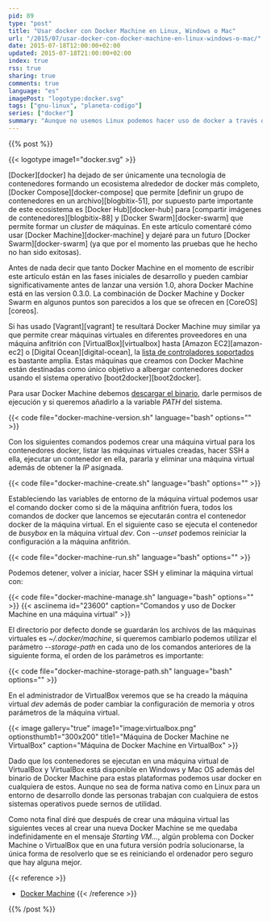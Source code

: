 ```yaml
---
pid: 89
type: "post"
title: "Usar docker con Docker Machine en Linux, Windows o Mac"
url: "/2015/07/usar-docker-con-docker-machine-en-linux-windows-o-mac/"
date: 2015-07-18T12:00:00+02:00
updated: 2015-07-18T21:00:00+02:00
index: true
rss: true
sharing: true
comments: true
language: "es"
imagePost: "logotype:docker.svg"
tags: ["gnu-linux", "planeta-codigo"]
series: ["docker"]
summary: "Aunque no usemos Linux podemos hacer uso de docker a través de una máquina virtual de VirtualBox y con Docker Machine. Docker Machine permite crear un sistema con la misión de albergar contenedores de docker, puede ser en VirtualBox pero también en Amazon EC2 o Digital Ocean además de otras muchas opciones."
---
```


{{% post %}}

{{< logotype image1="docker.svg" >}}

[Docker][docker] ha dejado de ser únicamente una tecnología de contenedores formando un ecosistema alrededor de docker más completo, [Docker Compose][docker-compose] que permite [definir un grupo de contenedores en un archivo][blogbitix-51], por supuesto parte importante de este ecosistema es [Docker Hub][docker-hub] para [compartir imágenes de contenedores][blogbitix-88] y [Docker Swarm][docker-swarm] que permite formar un _cluster_ de máquinas. En este artículo comentaré cómo usar [Docker Machine][docker-machine] y dejaré para un futuro [Docker Swarm][docker-swarm] (ya que por el momento las pruebas que he hecho no han sido exitosas).

Antes de nada decir que tanto Docker Machine en el momento de escribir este artículo están en las fases iniciales de desarrollo y pueden cambiar significativamente antes de lanzar una versión 1.0, ahora Docker Machine está en las version 0.3.0. La combinación de Docker Machine y Docker Swarm en algunos puntos son parecidos a los que se ofrecen en [CoreOS][coreos].

Si has usado [Vagrant][vagrant] te resultará Docker Machine muy similar ya que permite crear máquinas virtuales en diferentes proveedores en una máquina anfitrión con [VirtualBox][virtualbox] hasta [Amazon EC2][amazon-ec2] o [Digital Ocean][digital-ocean], la [lista de controladores soportados](https://docs.docker.com/machine/#drivers) es bastante amplia. Estas máquinas que creamos con Docker Machine están destinadas como único objetivo a albergar contenedores docker usando el sistema operativo [boot2docker][boot2docker].

Para usar Docker Machine debemos [descargar el binario](https://github.com/docker/machine/releases), darle permisos de ejecución y si queremos añadirlo a la variable _PATH_ del sistema.

{{< code file="docker-machine-version.sh" language="bash" options="" >}}

Con los siguientes comandos podemos crear una máquina virtual para los contenedores docker, listar las máquinas virtuales creadas, hacer SSH a ella, ejecutar un contenedor en ella, pararla y eliminar una máquina virtual además de obtener la _IP_ asignada.

{{< code file="docker-machine-create.sh" language="bash" options="" >}}

Estableciendo las variables de entorno de la máquina virtual podemos usar el comando docker como si de la máquina anfitrión fuera, todos los comandos de docker que lancemos se ejecutarán contra el contenedor docker de la máquina virtual. En el siguiente caso se ejecuta el contenedor de _busybox_ en la máquina virtual _dev_. Con _\-\-unset_ podemos reiniciar la configuración a la máquina anfitrión.

{{< code file="docker-machine-run.sh" language="bash" options="" >}}

Podemos detener, volver a iniciar, hacer SSH y eliminar la máquina virtual con:

{{< code file="docker-machine-manage.sh" language="bash" options="" >}}
{{< asciinema id="23600" caption="Comandos y uso de Docker Machine en una máquina virtual" >}}

El directorio por defecto donde se guardarán los archivos de las máquinas virtuales es _~/.docker/machine_, si queremos cambiarlo podemos utilizar el parámetro _\-\-storage-path_ en cada uno de los comandos anteriores de la siguiente forma, el orden de los parámetros es importante:

{{< code file="docker-machine-storage-path.sh" language="bash" options="" >}}

En el administrador de VirtualBox veremos que se ha creado la máquina virtual _dev_ además de poder cambiar la configuración de memoria y otros parámetros de la máquina virtual.

{{< image
    gallery="true"
    image1="image:virtualbox.png" optionsthumb1="300x200" title1="Máquina de Docker Machine ne VirtualBox"
    caption="Máquina de Docker Machine en VirtualBox" >}}

Dado que los contenedores se ejecutan en una máquina virtual de VirtualBox y VirtualBox está disponible en Windows y Mac OS además del binario de Docker Machine para estas plataformas podemos usar docker en cualquiera de estos. Aunque no sea de forma nativa como en Linux para un entorno de desarrollo donde las personas trabajan con cualquiera de estos sistemas operativos puede sernos de utilidad.

Como nota final diré que después de crear una máquina virtual las siguientes veces al crear una nueva Docker Machine se me quedaba indefinidamente en el mensaje _Starting VM..._, algún problema con Docker Machine o VirtualBox que en una futura versión podría solucionarse, la única forma de resolverlo que se es reiniciando el ordenador pero seguro que hay alguna mejor.

{{< reference >}}
* [Docker Machine](https://docs.docker.com/machine/)
{{< /reference >}}

{{% /post %}}
